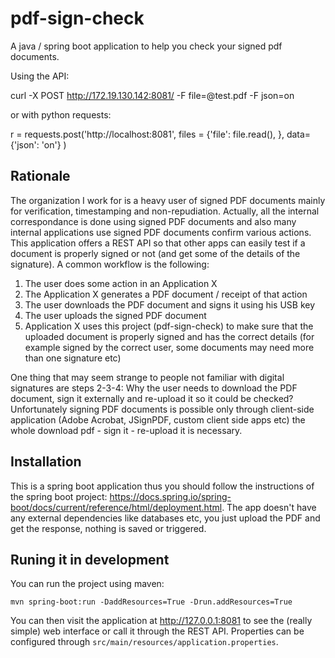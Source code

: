 # pdf-sign-check
A java / spring boot application to help you check your signed pdf documents.

Using the API:

curl -X POST http://172.19.130.142:8081/ -F file=@test.pdf -F json=on

or with python requests:

r =  requests.post('http://localhost:8081', files = {'file': file.read(), }, data={'json': 'on'} )

## Rationale

The organization I work for is a heavy user of signed PDF documents mainly for verification, timestamping and non-repudiation. Actually, all the internal correspondance is done using signed PDF documents and also many internal applications use signed PDF documents confirm various actions. This application offers a REST API so that other apps can easily test if a document is properly signed or not (and get some of the details of the signature). A common workflow is the following:

1. The user does some action in an Application X
1. The Application X generates a PDF document / receipt of that action
1. The user downloads the PDF document and signs it using his USB key
1. The user uploads the signed PDF document
1. Application X uses this project (pdf-sign-check) to make sure that the uploaded document is properly signed and has the correct details (for example signed by the correct user, some documents may need more than one signature etc)

One thing that may seem strange to people not familiar with digital signatures are steps 2-3-4: Why the user needs  to download the PDF document, sign it externally and re-upload it so it could be checked? Unfortunately signing PDF documents is possible only through client-side application (Adobe Acrobat, JSignPDF, custom client side apps etc) the whole download pdf - sign it - re-upload it is necessary.

## Installation

This is a spring boot application thus you should follow the instructions of the spring boot project: https://docs.spring.io/spring-boot/docs/current/reference/html/deployment.html. The app doesn't have any external dependencies like databases etc, you just upload the PDF and get the response, nothing is saved or triggered.


## Runing it in development

You can run the project using maven:

```
mvn spring-boot:run -DaddResources=True -Drun.addResources=True
```

You can then visit the application at http://127.0.0.1:8081 to see the (really simple) web interface or call it through the REST API. Properties can be configured through ``src/main/resources/application.properties``.

